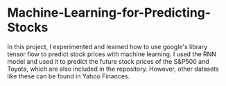 # Machine-Learning-for-Predicting-Stocks
In this project, I experimented and learned how to use google's library tensor flow to predict stock prices with machine learning.
I used the RNN model and used it to predict the future stock prices of the S&P500 and Toyota, which are also included in the repository.
However, other datasets like these can be found in Yahoo Finances.
